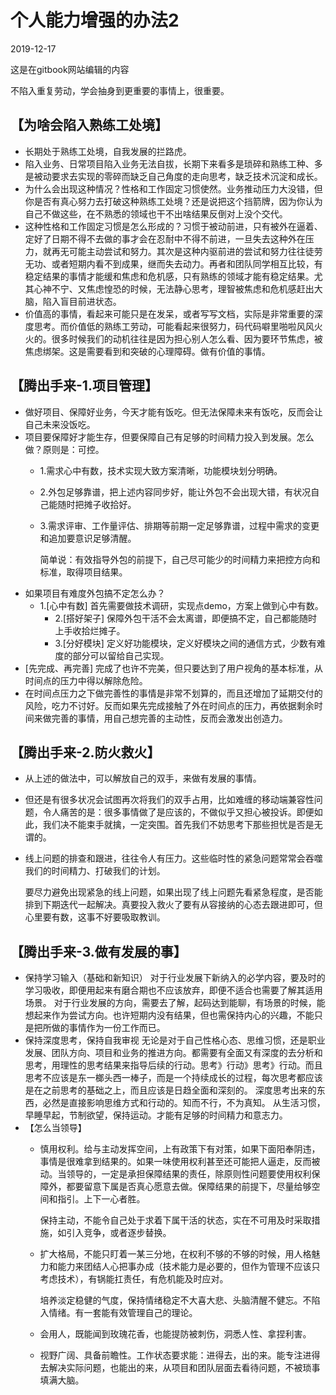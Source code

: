 # 个人能力增强的办法2

2019-12-17



这是在gitbook网站编辑的内容

不陷入重复劳动，学会抽身到更重要的事情上，很重要。

## 【为啥会陷入熟练工处境】

* 长期处于熟练工处境，自我发展的拦路虎。
* 陷入业务、日常项目陷入业务无法自拔，长期下来看多是琐碎和熟练工种、多是被动要求去实现的零碎而缺乏自己角度的走向思考，缺乏技术沉淀和成长。
* 为什么会出现这种情况？性格和工作固定习惯使然。业务推动压力大没错，但你是否有真心努力去打破这种熟练工处境？还是说把这个挡箭牌，因为你认为自己不做这些，在不熟悉的领域也干不出啥结果反倒对上没个交代。
* 这种性格和工作固定习惯是怎么形成的？习惯于被动前进，只有被外在逼着、定好了日期不得不去做的事才会在忍耐中不得不前进，一旦失去这种外在压力，就再无可能主动尝试和努力。其次是这种内驱前进的尝试和努力往往徒劳无功、或者短期内看不到成果，继而失去动力。再者和团队同学相互比较，有稳定结果的事情才能缓和焦虑和危机感，只有熟练的领域才能有稳定结果。尤其心神不宁、又焦虑惶恐的时候，无法静心思考，理智被焦虑和危机感赶出大脑，陷入盲目前进状态。
* 价值高的事情，看起来可能只是在发呆，或者写写文档，实际是非常重要的深度思考。而价值低的熟练工劳动，可能看起来很努力，码代码噼里啪啦风风火火的。很多时候我们的动机往往是因为担心别人怎么看、因为要环节焦虑，被焦虑绑架。这是需要看到和突破的心理障碍。做有价值的事情。

## 【腾出手来-1.项目管理】

* 做好项目、保障好业务，今天才能有饭吃。但无法保障未来有饭吃，反而会让自己未来没饭吃。
* 项目要保障好才能生存，但要保障自己有足够的时间精力投入到发展。怎么做？原则是：可控。
  * 1.需求心中有数，技术实现大致方案清晰，功能模块划分明确。
  * 2.外包足够靠谱，把上述内容同步好，能让外包不会出现大错，有状况自己能随时把摊子收拾好。
  * 3.需求评审、工作量评估、排期等前期一定足够靠谱，过程中需求的变更和追加要意识足够清醒。

    简单说：有效指导外包的前提下，自己尽可能少的时间精力来把控方向和标准，取得项目结果。
* 如果项目有难度外包搞不定怎么办？
  * 1.\[心中有数\] 首先需要做技术调研，实现点demo，方案上做到心中有数。
    * 2.\[搭好架子\] 保障外包干活不会太离谱，即便搞不定，自己都能随时上手收拾烂摊子。
    * 3.\[分好模块\] 定义好功能模块，定义好模块之间的通信方式，少数有难度的部分可以留给自己实现。
* \[先完成、再完善\] 完成了也许不完美，但只要达到了用户视角的基本标准，从时间点的压力中得以解除危险。
* 在时间点压力之下做完善性的事情是非常不划算的，而且还增加了延期交付的风险，吃力不讨好。反而如果先完成接触了外在时间点的压力，再依据剩余时间来做完善的事情，用自己想完善的主动性，反而会激发出创造力。

## 【腾出手来-2.防火救火】

* 从上述的做法中，可以解放自己的双手，来做有发展的事情。
* 但还是有很多状况会试图再次将我们的双手占用，比如难缠的移动端兼容性问题，令人痛苦的是：很多事情做了是应该的，不做似乎又担心被投诉。即便如此，我们决不能束手就擒，一定突围。首先我们不妨思考下那些担忧是否是无谓的。
* 线上问题的排查和跟进，往往令人有压力。这些临时性的紧急问题常常会吞噬我们的时间精力、打破我们的计划。

  要尽力避免出现紧急的线上问题，如果出现了线上问题先看紧急程度，是否能排到下期迭代一起解决。真要投入救火了要有从容接纳的心态去跟进即可，但心里要有数，这事不好要吸取教训。

## 【腾出手来-3.做有发展的事】

* 保持学习输入（基础和新知识） 对于行业发展下新纳入的必学内容，要及时的学习吸收，即便用起来有磨合期也不应该放弃，即便不适合也需要了解其适用场景。 对于行业发展的方向，需要去了解，起码达到能聊，有场景的时候，能想起来作为尝试方向。也许短期内没有结果，但也需保持内心的兴趣，不能只是把所做的事情作为一份工作而已。
* 保持深度思考，保持自我审视 无论是对于自己性格心态、思维习惯，还是职业发展、团队方向、项目和业务的推进方向。都需要有全面又有深度的去分析和思考，用理性的思考结果来指导后续的行动。思考》行动》思考》行动。而且思考不应该是东一榔头西一棒子，而是一个持续成长的过程，每次思考都应该是在之前思考的基础之上，而且应该是日趋全面和深刻的。 深度思考出来的东西，必然是直接影响思维方式和行动的。知而不行，不为真知。 从生活习惯，早睡早起，节制欲望，保持运动。才能有足够的时间精力和意志力。
* 【怎么当领导】
  * 慎用权利。给与主动发挥空间，上有政策下有对策，如果下面阳奉阴违，事情是很难拿到结果的。如果一味使用权利甚至还可能把人逼走，反而被动。当领导的，一定是承担保障结果的责任，除原则性问题要使用权利保障外，都要留意下属是否真心愿意去做。保障结果的前提下，尽量给够空间和指引。上下一心者胜。

    保持主动，不能令自己处于求着下属干活的状态，实在不可用及时采取措施，如引入竞争，或者逐步替换。

  * 扩大格局，不能只盯着一某三分地，在权利不够的不够的时候，用人格魅力和能力来团结人心把事办成（技术能力是必要的，但作为管理不应该只考虑技术），有锅能扛责任，有危机能及时应对。

    培养淡定稳健的气度，保持情绪稳定不大喜大悲、头脑清醒不健忘。不陷入情绪。有一套能有效管理自己的理论。

  * 会用人，既能闻到玫瑰花香，也能提防被刺伤，洞悉人性、拿捏利害。
  * 视野广阔、具备前瞻性。工作状态要求能：进得去，出的来。能专注进得去解决实际问题，也能出的来，从项目和团队层面去看待问题，不被琐事填满大脑。

